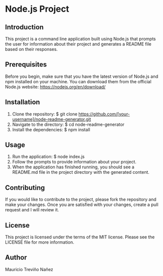 # Node.js Project

## Introduction
This project is a command line application built using Node.js that prompts the user for information about their project and generates a README file based on their responses.

## Prerequisites
Before you begin, make sure that you have the latest version of Node.js and npm installed on your machine. You can download them from the official Node.js website: https://nodejs.org/en/download/

## Installation
1. Clone the repository: $ git clone https://github.com/[your-username]/node-readme-generator.git
2. Navigate to the directory: $ cd node-readme-generator
3. Install the dependencies: $ npm install

## Usage
1. Run the application: $ node index.js
2. Follow the prompts to provide information about your project.
3. When the application has finished running, you should see a README.md file in the project directory with the generated content.

## Contributing
If you would like to contribute to the project, please fork the repository and make your changes. Once you are satisfied with your changes, create a pull request and I will review it.

## License
This project is licensed under the terms of the MIT license. Please see the LICENSE file for more information.

## Author
Mauricio Treviño Nañez